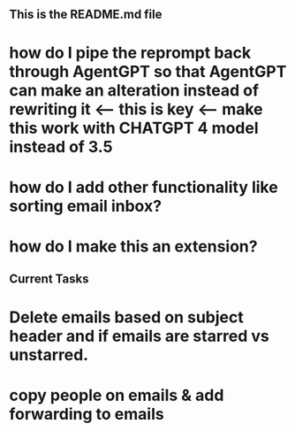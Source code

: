 ## This is the README.md file 
 # how do I pipe the reprompt back through AgentGPT so that AgentGPT can make an alteration instead of rewriting it <-- this is key <-- make this work with CHATGPT 4 model instead of 3.5 
 # how do I add other functionality like sorting email inbox? 
 # how do I make this an extension? 



## Current Tasks 

# Delete emails based on subject header and if emails are starred vs unstarred. 
# copy people on emails & add forwarding to emails 

